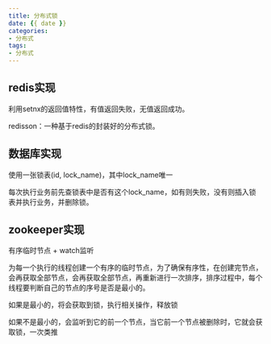 ```yaml
---
title: 分布式锁
date: {{ date }}
categories:
- 分布式
tags:
- 分布式
---
```


## redis实现

利用setnx的返回值特性，有值返回失败，无值返回成功。

redisson：一种基于redis的封装好的分布式锁。

## 数据库实现

使用一张锁表(id, lock_name)，其中lock_name唯一

每次执行业务前先查锁表中是否有这个lock_name，如有则失败，没有则插入锁表并执行业务，并删除锁。

## zookeeper实现

有序临时节点 + watch监听

为每一个执行的线程创建一个有序的临时节点，为了确保有序性，在创建完节点，会再获取全部节点，会再获取全部节点，再重新进行一次排序，排序过程中，每个线程要判断自己的节点的序号是否是最小的。

如果是最小的，将会获取到锁，执行相关操作，释放锁

如果不是最小的，会监听到它的前一个节点，当它前一个节点被删除时，它就会获取锁，一次类推